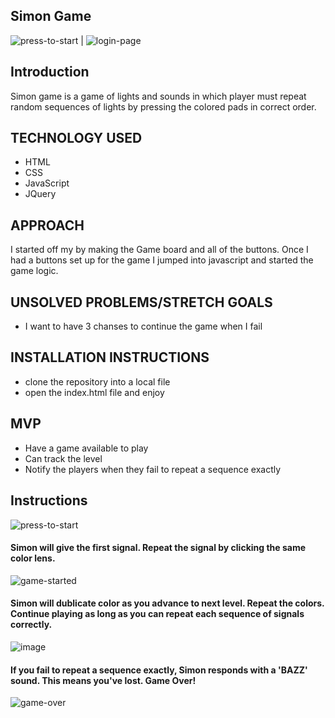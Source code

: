 <!-- ABOUT THE PROJECT -->
## Simon Game
![press-to-start](https://user-images.githubusercontent.com/86989396/142721784-3a52300f-ef64-4b70-8fdf-6817ae1759bf.jpg) | ![login-page](https://user-images.githubusercontent.com/86989396/149965183-adf3777a-8bed-48fe-a221-1975e623ff15.jpg)


## Introduction
Simon game is a game of lights and sounds in which player must repeat random sequences of lights by pressing the colored pads in correct order.


## TECHNOLOGY USED

* HTML
* CSS
* JavaScript
* JQuery

## APPROACH

I started off my by making the Game board and all of the buttons. Once I had a buttons set up for the game I jumped into javascript and started the game logic.


## UNSOLVED PROBLEMS/STRETCH GOALS

* I want to have 3 chanses to continue the game when I fail

## INSTALLATION INSTRUCTIONS

* clone the repository into a local file
* open the index.html file and enjoy

## MVP

* Have a game available to play
* Can track the level
* Notify the players when they fail to repeat a sequence exactly

## Instructions
![press-to-start](https://user-images.githubusercontent.com/86989396/142721784-3a52300f-ef64-4b70-8fdf-6817ae1759bf.jpg)

#### Simon will give the first signal. Repeat the signal by clicking the same color lens.               
![game-started](https://user-images.githubusercontent.com/86989396/142721819-9192e825-32c3-4617-9da0-90292efef34c.jpg)

#### Simon will dublicate color as you advance to next level. Repeat the colors. Continue playing as long as you can repeat each sequence of signals correctly.
![image](https://user-images.githubusercontent.com/86989396/142723718-bdd8b461-a597-4016-bead-a02d07192f1e.png)

#### If you fail to repeat a sequence exactly, Simon responds with a 'BAZZ' sound. This means you've lost. Game Over!
![game-over](https://user-images.githubusercontent.com/86989396/142721824-c1ac8e78-3100-4ba5-80bb-732f2f5a17a9.jpg)
